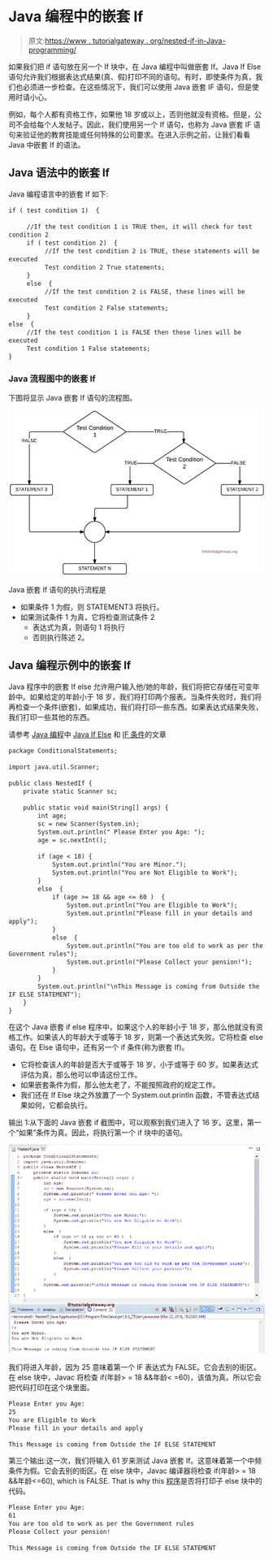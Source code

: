 # Java 编程中的嵌套 If

> 原文:[https://www . tutorialgateway . org/nested-if-in-Java-programming/](https://www.tutorialgateway.org/nested-if-in-java-programming/)

如果我们把 if 语句放在另一个 If 块中，在 Java 编程中叫做嵌套 If。Java If Else 语句允许我们根据表达式结果(真、假)打印不同的语句。有时，即使条件为真，我们也必须进一步检查。在这些情况下，我们可以使用 Java 嵌套 IF 语句，但是使用时请小心。

例如，每个人都有资格工作，如果他 18 岁或以上，否则他就没有资格。但是，公司不会给每个人发帖子。因此，我们使用另一个 If 语句，也称为 Java 嵌套 IF 语句来验证他的教育技能或任何特殊的公司要求。在进入示例之前，让我们看看 Java 中嵌套 If 的语法。

## Java 语法中的嵌套 If

Java 编程语言中的嵌套 If 如下:

```
if ( test condition 1)  {

     //If the test condition 1 is TRUE then, it will check for test condition 2
     if ( test condition 2)  {
          //If the test condition 2 is TRUE, these statements will be executed
          Test condition 2 True statements;
     }
     else  {
          //If the test condition 2 is FALSE, these lines will be executed
          Test condition 2 False statements;
     }
else  {
     //If the test condition 1 is FALSE then these lines will be executed
     Test condition 1 False statements;
}
```

### Java 流程图中的嵌套 If

下图将显示 Java 嵌套 If 语句的流程图。

![FLOW CHART For Nested If in java programming](img/e61ed88e992881e0a36f001446bd0ed2.png)

Java 嵌套 If 语句的执行流程是

*   如果条件 1 为假，则 STATEMENT3 将执行。
*   如果测试条件 1 为真，它将检查测试条件 2
    *   表达式为真，则语句 1 将执行
    *   否则执行陈述 2。

## Java 编程示例中的嵌套 If

Java 程序中的嵌套 If else 允许用户输入他/她的年龄，我们将把它存储在可变年龄中。如果给定的年龄小于 18 岁，我们将打印两个报表。当条件失败时，我们将再检查一个条件(嵌套)，如果成功，我们将打印一些东西。如果表达式结果失败，我们打印一些其他的东西。

请参考 [Java 编程](https://www.tutorialgateway.org/java-tutorial/)中 [Java If Else](https://www.tutorialgateway.org/java-if-else-statement/) 和 [IF 条件](https://www.tutorialgateway.org/java-if-statement/)的文章

```
package ConditionalStatements;

import java.util.Scanner;

public class NestedIf {
	private static Scanner sc;

	public static void main(String[] args) {
		int age;
		sc = new Scanner(System.in);		
		System.out.println(" Please Enter you Age: ");
		age = sc.nextInt();

		if (age < 18) {
			System.out.println("You are Minor."); 
			System.out.println("You are Not Eligible to Work");
		}
		else  {
			if (age >= 18 && age <= 60 )  {
				System.out.println("You are Eligible to Work");
				System.out.println("Please fill in your details and apply");
			}
			else  {
				System.out.println("You are too old to work as per the Government rules");
				System.out.println("Please Collect your pension!");
			}
		}
		System.out.println("\nThis Message is coming from Outside the IF ELSE STATEMENT");
	}
}
```

在这个 Java 嵌套 if else 程序中，如果这个人的年龄小于 18 岁，那么他就没有资格工作。如果该人的年龄大于或等于 18 岁，则第一个表达式失败。它将检查 else 语句。在 Else 语句中，还有另一个 if 条件(称为嵌套 If)。

*   它将检查该人的年龄是否大于或等于 18 岁，小于或等于 60 岁。如果表达式评估为真，那么他可以申请这份工作。
*   如果嵌套条件为假，那么他太老了，不能按照政府的规定工作。
*   我们还在 If Else 块之外放置了一个 System.out.println 函数，不管表达式结果如何，它都会执行。

输出 1:从下面的 Java 嵌套 if 截图中，可以观察到我们进入了 16 岁。这里，第一个“如果”条件为真。因此，将执行第一个 if 块中的语句。

![Nested If in Java Programming 1](img/317480154df196dc3f492887597723c0.png)

我们将进入年龄，因为 25 意味着第一个 IF 表达式为 FALSE。它会去别的街区。在 else 块中，Javac 将检查 if(年龄> = 18 &&年龄< =60)，该值为真。所以它会把代码打印在这个块里面。

```
Please Enter you Age:
25
You are Eligible to Work
Please fill in your details and apply

This Message is coming from Outside the IF ELSE STATEMENT
```

第三个输出:这一次，我们将输入 61 岁来测试 Java 嵌套 If。这意味着第一个中频条件为假。它会去别的街区。在 else 块中，Javac 编译器将检查 if(年龄> = 18 &&年龄<=60), which is FALSE. That is why this [程序](https://www.tutorialgateway.org/learn-java-programs/)是否将打印子 else 块中的代码。

```
Please Enter you Age:
61
You are too old to work as per the Government rules
Please Collect your pension!

This Message is coming from Outside the IF ELSE STATEMENT
```